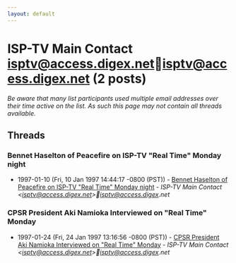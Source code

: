 ```yaml
---
layout: default
---
```


# ISP-TV Main Contact <isptv@access.digex.net>isptv@access.digex.net (2 posts)

_Be aware that many list participants used multiple email addresses over their time active on the list. As such this page may not contain all threads available._

## Threads

### Bennet Haselton of Peacefire on ISP-TV "Real Time" Monday night
+ 1997-01-10 (Fri, 10 Jan 1997 14:44:17 -0800 (PST)) - [Bennet Haselton of Peacefire on ISP-TV "Real Time" Monday night](/archive/1997/01/d4b4267bdba8896eb1be5ace39a981fb1ebc958a9c0352d033068837eb28e9b2) - _ISP-TV Main Contact \<isptv@access.digex.net\>isptv@access.digex.net_

### CPSR President Aki Namioka Interviewed on "Real Time" Monday
+ 1997-01-24 (Fri, 24 Jan 1997 13:16:56 -0800 (PST)) - [CPSR President Aki Namioka Interviewed on "Real Time" Monday](/archive/1997/01/de5b32becfaad5a71a8711a28e7cc20c8c3e21496b25113fc619b79d3fd87284) - _ISP-TV Main Contact \<isptv@access.digex.net\>isptv@access.digex.net_

